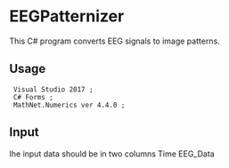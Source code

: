 # EEGPatternizer
This C# program converts EEG signals to image patterns. 

## Usage
```
 Visual Studio 2017 ;
 C# Forms ; 
 MathNet.Numerics ver 4.4.0 ; 
```

## Input
Ihe input data should be in two columns
Time EEG_Data

